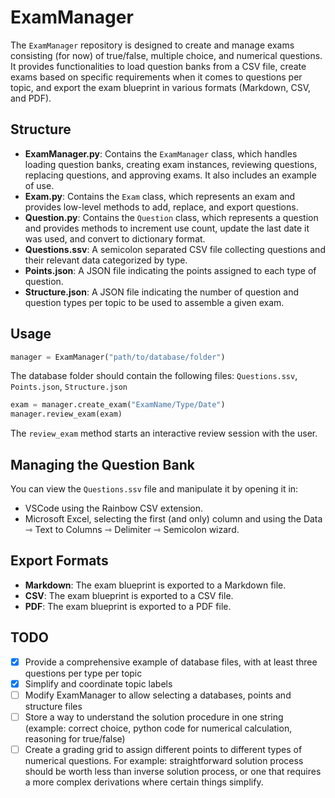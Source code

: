 # ExamManager

The `ExamManager` repository is designed to create and manage exams consisting (for now) of true/false, multiple choice, and numerical questions. 
It provides functionalities to load question banks from a CSV file, create exams based on specific requirements when it comes to questions per topic, and export the exam blueprint in various formats (Markdown, CSV, and PDF).

## Structure

- **ExamManager.py**: Contains the `ExamManager` class, which handles loading question banks, creating exam instances, reviewing questions, replacing questions, and approving exams. It also includes an example of use.
- **Exam.py**: Contains the `Exam` class, which represents an exam and provides low-level methods to add, replace, and export questions.
- **Question.py**: Contains the `Question` class, which represents a question and provides methods to increment use count, update the last date it was used, and convert to dictionary format.
- **Questions.ssv**: A semicolon separated CSV file collecting questions and their relevant data categorized by type.
- **Points.json**: A JSON file indicating the points assigned to each type of question.
- **Structure.json**: A JSON file indicating the number of question and question types per topic to be used to assemble a given exam.

## Usage
  
```python
manager = ExamManager("path/to/database/folder")
```
The database folder should contain the following files: `Questions.ssv`, `Points.json`, `Structure.json`

```python
exam = manager.create_exam("ExamName/Type/Date")
manager.review_exam(exam)
```
The `review_exam` method starts an interactive review session with the user.

## Managing the Question Bank
You can view the `Questions.ssv` file and manipulate it by opening it in:
- VSCode using the Rainbow CSV extension. 
- Microsoft Excel, selecting the first (and only) column and using the Data ⇾ Text to Columns ⇾ Delimiter ⇾ Semicolon wizard.

## Export Formats

- **Markdown**: The exam blueprint is exported to a Markdown file.
- **CSV**: The exam blueprint is exported to a CSV file.
- **PDF**: The exam blueprint is exported to a PDF file.

## TODO

- [x] Provide a comprehensive example of database files, with at least three questions per type per topic
- [x] Simplify and coordinate topic labels
- [ ] Modify ExamManager to allow selecting a databases, points and structure files  
- [ ] Store a way to understand the solution procedure in one string (example: correct choice, python code for numerical calculation, reasoning for true/false)
- [ ] Create a grading grid to assign different points to different types of numerical questions. For example: straightforward solution process should be worth less than inverse solution process, or one that requires a more complex derivations where certain things simplify.